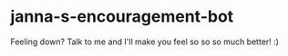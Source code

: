 # janna-s-encouragement-bot
 Feeling down? Talk to me and I'll make you feel so so so much better! :)
 
 
